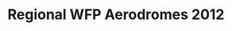---
title: Regional WFP Aerodromes 2012
categories: 
    - data
geography: regional
partner: wfp
cat: logistics
year: 2012
layer: wfp-odep.sahel-wfp-aerodromes-mar-28-2012
api:
embed:
source: WFP
license: Public Domain
updated: 3/28/12
description: This layer depicts the locations of World Food Programme operational aerodromes, including airports and small airfields, in the Sahel region. Data was obtained from the [UN Spatial Data Infrastructure for Transport (SDI-T)](http://www.logcluster.org/tools/mapcentre/unsdi).  
downloads:
    - type: shapefile
      link: data/raw_files/wfp-aerodromes-sahel-2012.zip
    - type: sqlite
      link: data/raw_files/wfp-aerodromes-sahel-2012.sqlite.zip
---